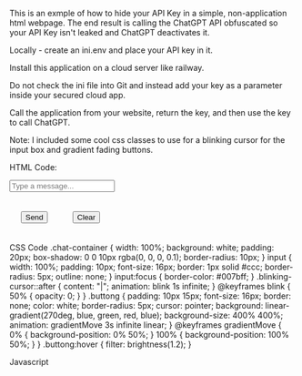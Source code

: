 This is an exmple of how to hide your API Key in a simple, non-application html webpage.
The end result is calling the ChatGPT API obfuscated so your API Key isn't leaked and ChatGPT deactivates it.

Locally - create an ini.env and place your API key in it.

Install this application on a cloud server like railway.

Do not check the ini file into Git and instead add your key as a parameter inside your secured cloud app.

Call the application from your website, return the key, and then use the key to call ChatGPT.

Note: I included some cool css classes to use for a blinking cursor for the input box and gradient fading buttons.

HTML Code:
            <div class="chat-container" style="margin-bottom:40px">
                <input type="text" id="chatInput" class="blinking-cursor" placeholder="Type a message...">
                <p id="chatOutput" style="color:black"></p>
                <div class="btn-box">
                  <button id="sendButton" class="buttong" style="margin:20px">Send</button>
                  <button id="clearButton" class="buttong" style="margin:20px">Clear</button>
              </div>

CSS Code
.chat-container {
    width: 100%;
    background: white;
    padding: 20px;
    box-shadow: 0 0 10px rgba(0, 0, 0, 0.1);
    border-radius: 10px;
}
input {
    width: 100%;
    padding: 10px;
    font-size: 16px;
    border: 1px solid #ccc;
    border-radius: 5px;
    outline: none;
}
input:focus {
    border-color: #007bff;
}
.blinking-cursor::after {
    content: "|";
    animation: blink 1s infinite;
}
@keyframes blink {
    50% { opacity: 0; }
}
.buttong {
    padding: 10px 15px;
    font-size: 16px;
    border: none;
    color: white;
    border-radius: 5px;
    cursor: pointer;
    background: linear-gradient(270deg, blue, green, red, blue);
    background-size: 400% 400%;
    animation: gradientMove 3s infinite linear;
}
@keyframes gradientMove {
    0% { background-position: 0% 50%; }
    100% { background-position: 100% 50%; }
}
.buttong:hover {
    filter: brightness(1.2);
}
        
Javascript
<script>
              document.getElementById('sendButton').addEventListener('click', async function() {
                try {
                  // Fetch the response from the API
                  const response = await fetch('https://awnode-production.up.railway.app/api-key');

                  // Ensure the response is ok (status code 200)
                  if (!response.ok) {
                    document.getElementById('chatOutput').textContent =  response.status;
                  }

                  // Parse the JSON response
                  const data = await response.json();

                  // Extract the 'apikey' from the JSON data
                  const apiKey = data["apiKey"];

                  // Log the entire json to check and make sure you call the parameter correctly
                  //document.getElementById('chatOutput').textContent = JSON.stringify(data, null, 2);

                  //then test output of the apiKey
                  //document.getElementById('chatOutput').textContent = apiKey;

                  //now call your API with your hidden Key
                  const chatInput = document.getElementById('chatInput');
                  const userInput = chatInput.value;
                  chatInput.value = '';
                  
                  const responseAPI = await fetch('https://api.openai.com/v1/chat/completions', {
                      method: 'POST',
                      headers: {
                          'Content-Type': 'application/json',
                          'Authorization': 'Bearer ' + apiKey
                      },
                      body: JSON.stringify({
                          model: 'gpt-3.5-turbo',
                          messages: [{ role: 'user', content: userInput }]
                      })
                  });
                  
                  //use another name for data and response since we already used data and response earlier
                  const dataAPI = await responseAPI.json();
                  document.getElementById('chatOutput').textContent = 'AI Response: ' + dataAPI.choices[0].message.content;

                } catch (error) 
                {
                  document.getElementById('chatOutput').textContent = error;
                }
              });
</script>
